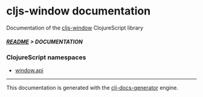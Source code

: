
# cljs-window documentation

Documentation of the [cljs-window](https://github.com/bithandshake/cljs-window) ClojureScript library

##### [README](../README.md) > DOCUMENTATION

### ClojureScript namespaces

* [window.api](cljs/window/API.md)

---

This documentation is generated with the [clj-docs-generator](https://github.com/bithandshake/clj-docs-generator) engine.

